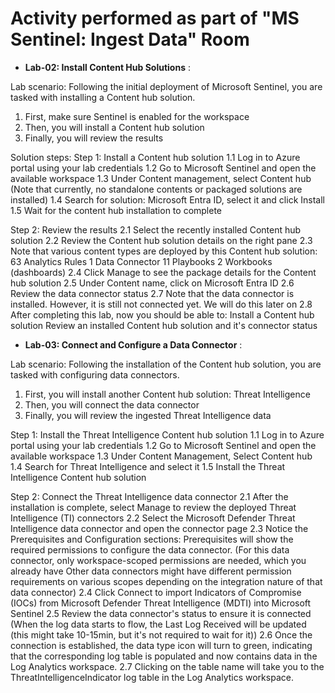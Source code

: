 # Activity performed as part of "MS Sentinel: Ingest Data" Room

- **Lab-02: Install Content Hub Solutions** :

Lab scenario: Following the initial deployment of Microsoft Sentinel, you are tasked with installing a Content hub solution.
1. First, make sure Sentinel is enabled for the workspace
2. Then, you will install a Content hub solution
3. Finally, you will review the results

Solution steps:
Step 1: Install a Content hub solution
1.1 Log in to Azure portal using your lab credentials
1.2 Go to Microsoft Sentinel and open the available workspace
1.3 Under Content management, select Content hub
(Note that currently, no standalone contents or packaged solutions are installed)
1.4 Search for solution: Microsoft Entra ID, select it and click Install
1.5 Wait for the content hub installation to complete

Step 2: Review the results
2.1 Select the recently installed Content hub solution
2.2 Review the Content hub solution details on the right pane
2.3 Note that various content types are deployed by this Content hub solution:
    63 Analytics Rules
    1 Data Connector
    11 Playbooks
    2 Workbooks (dashboards)
2.4 Click Manage to see the package details for the Content hub solution
2.5 Under Content name, click on Microsoft Entra ID
2.6 Review the data connector status
2.7 Note that the data connector is installed. However, it is still not connected yet. We will do this later on
2.8 After completing this lab, now you should be able to:
    Install a Content hub solution
    Review an installed Content hub solution and it's connector status


- **Lab-03: Connect and Configure a Data Connector** :

Lab scenario: Following the installation of the Content hub solution, you are tasked with configuring data connectors.
1. First, you will install another Content hub solution: Threat Intelligence
2. Then, you will connect the data connector
3. Finally, you will review the ingested Threat Intelligence data

Step 1: Install the Threat Intelligence Content hub solution
1.1 Log in to Azure portal using your lab credentials
1.2 Go to Microsoft Sentinel and open the available workspace
1.3 Under Content Management, Select Content hub
1.4 Search for Threat Intelligence and select it
1.5 Install the Threat Intelligence Content hub solution

Step 2: Connect the Threat Intelligence data connector
2.1 After the installation is complete, select Manage to review the deployed Threat Intelligence (TI) connectors
2.2 Select the Microsoft Defender Threat Intelligence data connector and open the connector page
2.3 Notice the Prerequisites and Configuration sections:
    Prerequisites will show the required permissions to configure the data connector.
(For this data connector, only workspace-scoped permissions are needed, which you already have
Other data connectors might have different permission requirements on various scopes depending on the integration nature of that data connector)
2.4 Click Connect to import Indicators of Compromise (IOCs) from Microsoft Defender Threat Intelligence (MDTI) into Microsoft Sentinel
2.5 Review the data connector's status to ensure it is connected
(When the log data starts to flow, the Last Log Received will be updated (this might take 10-15min, but it's not required to wait for it))
2.6 Once the connection is established, the data type icon will turn to green, indicating that the corresponding log table is populated and now contains data in the Log Analytics workspace.
2.7 Clicking on the table name will take you to the ThreatIntelligenceIndicator log table in the Log Analytics workspace.
